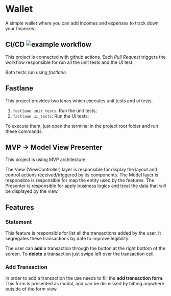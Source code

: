 # Wallet 
A simple wallet where you can add incomes and expenses to track down your finances.

## CI/CD ![example workflow](https://github.com/pedrofveloso/wallet/actions/workflows/ios.yml/badge.svg)
This project is connected with github actions. Each *Pull Request* triggers the workflow responsible for run all the unit tests and the UI test. 

Both tests run using *fastlane*.

## Fastlane
This project provides two lanes which executes unit tests and ui tests.

1. `fastlane unit_tests`: Run the unit tests;
2. `fastlane ui_tests`: Run the UI tests;

To execute them, just open the terminal in the project root folder and run these commands.

## MVP -> Model View Presenter
This project is using MVP architecture.

The View (ViewController) layer is responsible for display the layout and control actions received/triggered by its components.
The Model layer is responsible is responsible for map the entity used by the features.
The Presenter is responsible for apply business logics and treat the data that will be displayed by the view.

## Features
### Statement
This feature is responsible for list all the transactions added by the user. It segregates these transactions by date to improve legibility.

The user can **add** a transaction through the button at the right bottom of the screen.
To **delete** a transaction just swipe left over the transaction cell.

### Add Transaction
In order to add a transaction the use needs to fill the **add transaction form**.
This form is presented as modal, and can be dismissed by hitting anywhere outside of the form view.